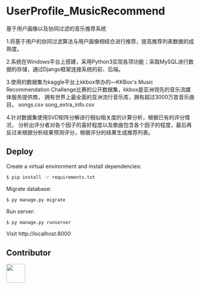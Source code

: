 # UserProfile_MusicRecommend
基于用户画像以及协同过滤的音乐推荐系统


1.将基于用户的协同过滤算法与用户画像相结合进行推荐，提高推荐列表数据的成熟度。


2.系统在Windows平台上搭建，采用Python3实现各项功能；采取MySQL进行数据的存储，通过Django框架连接系统的前、后端。


3.使用的数据集为kaggle平台上kkbox举办的—KKBox's Music Recommendation Challenge比赛的公开数据集，kkbox是亚洲领先的音乐流媒体服务提供商，
        拥有世界上最全面的亚洲流行音乐库，拥有超过3000万首音乐曲目。
songs.csv
song_extra_info.csv

4.针对数据集使用SVD矩阵分解进行相似相关度的计算分析，根据已有的评分情况，
分析出评分者对各个因子的喜好程度以及歌曲包含各个因子的程度，最后再反过来根据分析结果预测评分，根据评分的结果生成推荐列表。

## Deploy

Create a virtual environment and install dependencies:
```sh
$ pip install -r requirements.txt
```

Migrate database:

```sh
$ py manage.py migrate
```

Run server:

```sh
$ py manage.py runserver
```

Visit http://localhost:8000

## Contributor
<div>
<a href="https://github.com/zhuxiangyualter">
<img src="https://avatars.githubusercontent.com/u/114237571?s=400&u=68d56aba088fac19dec2923c7415a939ec1d1ec5&v=4" height=50px; width=50px;>
</a>
</div>
